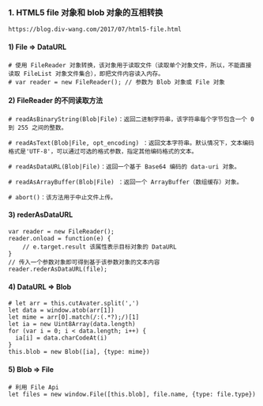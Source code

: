 
### 1. HTML5 file 对象和 blob 对象的互相转换

	https://blog.div-wang.com/2017/07/html5-file.html

#### 1) File => DataURL
	# 使用 FileReader 对象转换，该对象用于读取文件（读取单个对象文件，所以，不能直接读取 FileList 对象文件集合），即把文件内容读入内存。
	# var reader = new FileReader(); // 参数为 Blob 对象或 File 对象

#### 2) FileReader 的不同读取方法
	# readAsBinaryString(Blob|File)：返回二进制字符串，该字符串每个字节包含一个 0 到 255 之间的整数。

	# readAsText(Blob|File, opt_encoding) ：返回文本字符串。默认情况下，文本编码格式是'UTF-8'，可以通过可选的格式参数，指定其他编码格式的文本。

	# readAsDataURL(Blob|File)：返回一个基于 Base64 编码的 data-uri 对象。

	# readAsArrayBuffer(Blob|File) ：返回一个 ArrayBuffer（数组缓存）对象。

	# abort()：该方法用于中止文件上传。

#### 3) rederAsDataURL
	var reader = new FileReader();
	reader.onload = function(e) {
	    // e.target.result 该属性表示目标对象的 DataURL
	}
	// 传入一个参数对象即可得到基于该参数对象的文本内容
	reader.rederAsDataURL(file);

#### 4) DataURL => Blob
	# let arr = this.cutAvater.split(',')
    let data = window.atob(arr[1])
    let mime = arr[0].match(/:(.*?);/)[1]
    let ia = new Uint8Array(data.length)
    for (var i = 0; i < data.length; i++) {
      ia[i] = data.charCodeAt(i)
    }
    this.blob = new Blob([ia], {type: mime})

#### 5) Blob => File
	# 利用 File Api
	let files = new window.File([this.blob], file.name, {type: file.type})
		